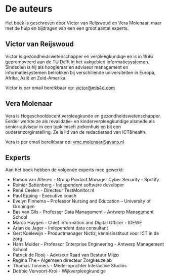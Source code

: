 # De auteurs 
Het boek is geschreven door Victor van Reijswoud en Vera Molenaar, maar met de hulp en bijdragen van een een groot aantal experts. 

## Victor van Reijswoud 
Victor is gezondheidswetenschapper en verpleegkundige en is in 1996 gepromoveerd aan de TU
Delft in het vakgebied informatiesystemen. Sindsdien is hij als hoogleraar en adviseur management en informatiesystemen betrokken bij verschillende universiteiten in Europa, Afrika, Azië en Zuid-Amerika.

Victor is per email bereikbaar op: victor@mis4d.com

## Vera Molenaar 
Vera is Hogeschooldocent verpleegkunde en gezondheidswetenschapper. Eerder werkte ze als
revalidatie- en kinderverpleegkundige alsmede als senior-adviseur in een topklinisch ziekenhuis en bij een ouderenzorginstelling. Ze is lid van de redactieraad van ICT&health.

Vera is per email bereikbaar op: vmc.molenaar@avans.nl

## Experts


Aan het boek hebben de volgende experts mee gewerkt: 
- Ramon van Alteren - Group Product Manager Cyber Security - Spotify
- Reinier Battenberg - Independent software developer 
- René Ceelen - Directeur TestMonitor.nl
- Paul Epping - Executive coach
- Evelyn Finnema – Professor Nursing and Education – University of Groningen
- Bas van Gils - Professor Data Management - Antwerp Management School 
- Marco Huygen - Chief Information and Digital Officer - IDEWE
- Arjan de Jager - Independent data consultant 
- Gert Koelewijn - Productmanager Nictiz, kennisinstituut voor ICT in de zorg
- Hans Mulder - Professor Enterprise Engineering - Antwerp Management School
- Patrick de Rooij - Adviseur Raad van Bestuur Mijzo
- Regina The - Algemeen directeur Zorgkeuzelab
- Thomas Timmers - Mede-oprichter Interactive Studios
- Debbie Vervoort-Krol - Wijkverpleegkundige
